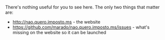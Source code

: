 There's nothing useful for you to see here. The only two things that matter are:

* http://nao.quero.imposto.ms - the website
* https://github.com/marado/nao.quero.imposto.ms/issues - what's missing on the website so it can be launched
